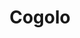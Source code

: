 ---
name: Cogolo
title: Cogolo
region: Trentino-Alto Adige
country: Italia
group: Folgarida-Marilleva-Peio-Passo del Tonale
---